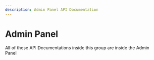 ```yaml
---
description: Admin Panel API Documentation
---
```


# Admin Panel

All of these API Documentations inside this group are inside the Admin Panel
